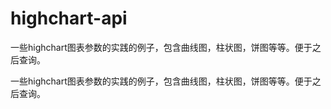 # highchart-api
一些highchart图表参数的实践的例子，包含曲线图，柱状图，饼图等等。便于之后查询。

一些highchart图表参数的实践的例子，包含曲线图，柱状图，饼图等等。便于之后查询。


